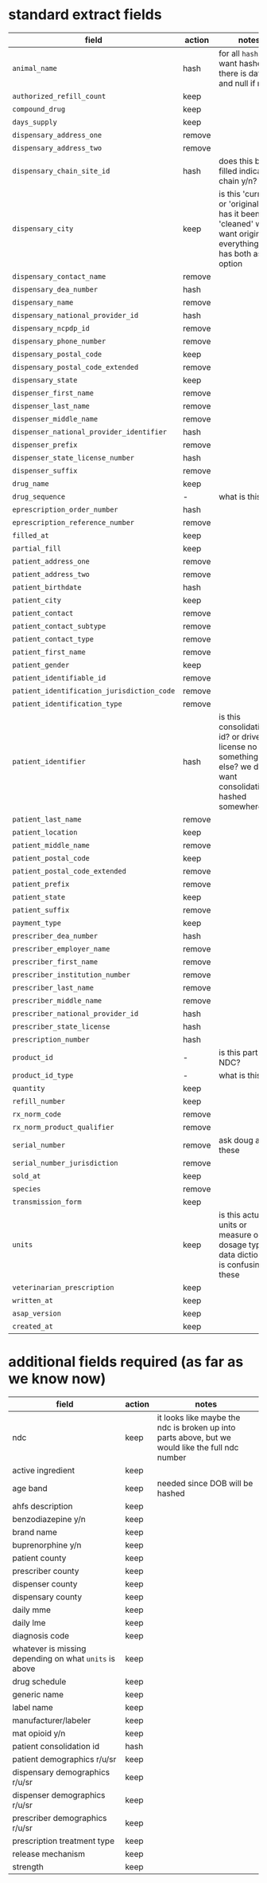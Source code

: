 # standard extract fields

| field                                      | action | notes                                                                                                             |
| ------------------------------------------ | ------ | ----------------------------------------------------------------------------------------------------------------- |
| `animal_name`                              | hash   | for all `hash` we want hashed if there is data and null if not                                                    |
| `authorized_refill_count`                  | keep   |
| `compound_drug`                            | keep   |
| `days_supply`                              | keep   |
| `dispensary_address_one`                   | remove |
| `dispensary_address_two`                   | remove |
| `dispensary_chain_site_id`                 | hash   | does this being filled indicate chain y/n?                                                                        |
| `dispensary_city`                          | keep   | is this 'current' or 'original'? has it been 'cleaned' we want original for everything that has both as an option |
| `dispensary_contact_name`                  | remove |
| `dispensary_dea_number`                    | hash   |
| `dispensary_name`                          | remove |
| `dispensary_national_provider_id`          | hash   |
| `dispensary_ncpdp_id`                      | remove |
| `dispensary_phone_number`                  | remove |
| `dispensary_postal_code`                   | keep   |
| `dispensary_postal_code_extended`          | remove |
| `dispensary_state`                         | keep   |
| `dispenser_first_name`                     | remove |
| `dispenser_last_name`                      | remove |
| `dispenser_middle_name`                    | remove |
| `dispenser_national_provider_identifier`   | hash   |
| `dispenser_prefix`                         | remove |
| `dispenser_state_license_number`           | hash   |
| `dispenser_suffix`                         | remove |
| `drug_name`                                | keep   |
| `drug_sequence`                            | -      | what is this?                                                                                                     |
| `eprescription_order_number`               | hash   |
| `eprescription_reference_number`           | remove |
| `filled_at`                                | keep   |
| `partial_fill`                             | keep   |
| `patient_address_one`                      | remove |
| `patient_address_two`                      | remove |
| `patient_birthdate`                        | hash   |
| `patient_city`                             | keep   |
| `patient_contact`                          | remove |
| `patient_contact_subtype`                  | remove |
| `patient_contact_type`                     | remove |
| `patient_first_name`                       | remove |
| `patient_gender`                           | keep   |
| `patient_identifiable_id`                  | remove |
| `patient_identification_jurisdiction_code` | remove |
| `patient_identification_type`              | remove |
| `patient_identifier`                       | hash   | is this consolidation id? or drivers license no or something else? we do want consolidation_id hashed somewhere   |
| `patient_last_name`                        | remove |
| `patient_location`                         | keep   |
| `patient_middle_name`                      | remove |
| `patient_postal_code`                      | keep   |
| `patient_postal_code_extended`             | remove |
| `patient_prefix`                           | remove |
| `patient_state`                            | keep   |
| `patient_suffix`                           | remove |
| `payment_type`                             | keep   |
| `prescriber_dea_number`                    | hash   |
| `prescriber_employer_name`                 | remove |
| `prescriber_first_name`                    | remove |
| `prescriber_institution_number`            | remove |
| `prescriber_last_name`                     | remove |
| `prescriber_middle_name`                   | remove |
| `prescriber_national_provider_id`          | hash   |
| `prescriber_state_license`                 | hash   |
| `prescription_number`                      | hash   |
| `product_id`                               | -      | is this part of NDC?                                                                                              |
| `product_id_type`                          | -      | what is this?                                                                                                     |
| `quantity`                                 | keep   |
| `refill_number`                            | keep   |
| `rx_norm_code`                             | remove |
| `rx_norm_product_qualifier`                | remove |
| `serial_number`                            | remove | ask doug about these                                                                                              |
| `serial_number_jurisdiction`               | remove |
| `sold_at`                                  | keep   |
| `species`                                  | remove |
| `transmission_form`                        | keep   |
| `units`                                    | keep   | is this actually units or measure or dosage type? data dictionary is confusing on these                           |
| `veterinarian_prescription`                | keep   |
| `written_at`                               | keep   |
| `asap_version`                             | keep   |
| `created_at`                               | keep   |

# additional fields required (as far as we know now)

| field                                                  | action | notes                                                                                            |
| ------------------------------------------------------ | ------ | ------------------------------------------------------------------------------------------------ |
| ndc                                                    | keep   | it looks like maybe the ndc is broken up into parts above, but we would like the full ndc number |
| active ingredient                                      | keep   |
| age band                                               | keep   | needed since DOB will be hashed                                                                  |
| ahfs description                                       | keep   |
| benzodiazepine y/n                                     | keep   |
| brand name                                             | keep   |
| buprenorphine y/n                                      | keep   |
| patient county                                         | keep   |
| prescriber county                                      | keep   |
| dispenser county                                       | keep   |
| dispensary county                                      | keep   |
| daily mme                                              | keep   |
| daily lme                                              | keep   |
| diagnosis code                                         | keep   |
| whatever is missing depending on what `units` is above | keep   |
| drug schedule                                          | keep   |
| generic name                                           | keep   |
| label name                                             | keep   |
| manufacturer/labeler                                   | keep   |
| mat opioid y/n                                         | keep   |
| patient consolidation id                               | hash   |
| patient demographics r/u/sr                            | keep   |
| dispensary demographics r/u/sr                         | keep   |
| dispenser demographics r/u/sr                          | keep   |
| prescriber demographics r/u/sr                         | keep   |
| prescription treatment type                            | keep   |
| release mechanism                                      | keep   |
| strength                                               | keep   |
